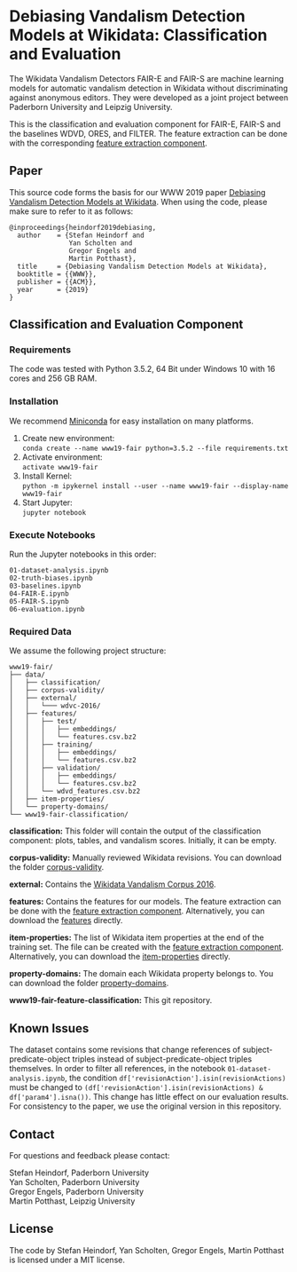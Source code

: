 Debiasing Vandalism Detection Models at Wikidata: Classification and Evaluation
===============================================================================

The Wikidata Vandalism Detectors FAIR-E and FAIR-S are machine learning models for automatic vandalism detection in Wikidata without discriminating against anonymous editors. They were developed as a joint project between Paderborn University and Leipzig University.

This is the classification and evaluation component for FAIR-E, FAIR-S and the baselines WDVD, ORES, and FILTER. The feature extraction can be done with the corresponding [feature extraction component](https://github.com/heindorf/www19-fair-feature-extraction).

Paper
-----

This source code forms the basis for our WWW 2019 paper [Debiasing Vandalism Detection Models at Wikidata](https://doi.org/10.1145/3308558.3313507). When using the code, please make sure to refer to it as follows:

```TeX
@inproceedings{heindorf2019debiasing,
  author    = {Stefan Heindorf and
               Yan Scholten and
               Gregor Engels and
               Martin Potthast},
  title     = {Debiasing Vandalism Detection Models at Wikidata},
  booktitle = {{WWW}},
  publisher = {{ACM}},
  year      = {2019}
}
```

Classification and Evaluation Component
---------------------------------------

### Requirements

The code was tested with Python 3.5.2, 64 Bit under Windows 10 with 16 cores and 256 GB RAM.

### Installation

We recommend [Miniconda](http://conda.pydata.org/miniconda.html) for easy installation on many platforms.

1. Create new environment:  
   `conda create --name www19-fair python=3.5.2 --file requirements.txt`
2. Activate environment:  
   `activate www19-fair`
3. Install Kernel:  
   `python -m ipykernel install --user --name www19-fair --display-name www19-fair`
3. Start Jupyter:  
   `jupyter notebook`

### Execute Notebooks

Run the Jupyter notebooks in this order:

```
01-dataset-analysis.ipynb
02-truth-biases.ipynb
03-baselines.ipynb
04-FAIR-E.ipynb
05-FAIR-S.ipynb
06-evaluation.ipynb
```

### Required Data

We assume the following project structure:

```
www19-fair/
├── data/
│   ├── classification/
│   ├── corpus-validity/
│   ├── external/
│   │   └─── wdvc-2016/
│   ├── features/
│   │   ├── test/
│   │   │   ├── embeddings/
│   │   │   └── features.csv.bz2
│   │   ├── training/
│   │   │   ├── embeddings/
│   │   │   └── features.csv.bz2
│   │   ├── validation/
│   │   │   ├── embeddings/
│   │   │   └── features.csv.bz2
│   │   └── wdvd_features.csv.bz2
│   ├── item-properties/
│   └── property-domains/
└── www19-fair-classification/
```

**classification:** This folder will contain the output of the classification component: plots, tables, and vandalism scores. Initially, it can be empty.

**corpus-validity:** Manually reviewed Wikidata revisions. You can download the folder [corpus-validity](https://groups.uni-paderborn.de/wdqa/www19-fair/data/corpus-validity/).

**external:** Contains the [Wikidata Vandalism Corpus 2016](https://www.wsdm-cup-2017.org/vandalism-detection.html).

**features:** Contains the features for our models. The feature extraction can be done with the [feature extraction component](https://github.com/heindorf/www19-fair-feature-extraction). Alternatively, you can download the [features](https://groups.uni-paderborn.de/wdqa/www19-fair/data/features/) directly.

**item-properties:** The list of Wikidata item properties at the end of the training set. The file can be created with the [feature extraction component](https://github.com/heindorf/www19-fair-feature-extraction). Alternatively, you can download the [item-properties](https://groups.uni-paderborn.de/wdqa/www19-fair/data/item-properties/) directly.

**property-domains:** The domain each Wikidata property belongs to. You can download the folder [property-domains](https://groups.uni-paderborn.de/wdqa/www19-fair/data/property-domains/).

**www19-fair-feature-classification:** This git repository.


Known Issues
------------

The dataset contains some revisions that change references of subject-predicate-object triples instead of subject-predicate-object triples themselves. In order to filter all references, in the notebook `01-dataset-analysis.ipynb`, the condition `df['revisionAction'].isin(revisionActions)` must be changed to `(df['revisionAction'].isin(revisionActions) & df['param4'].isna())`. This change has little effect on our evaluation results. For consistency to the paper, we use the original version in this repository.


Contact
-------

For questions and feedback please contact:

Stefan Heindorf, Paderborn University  
Yan Scholten, Paderborn University  
Gregor Engels, Paderborn University  
Martin Potthast, Leipzig University  

License
-------

The code by Stefan Heindorf, Yan Scholten, Gregor Engels, Martin Potthast is licensed under a MIT license.
